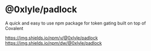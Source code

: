 # @0xlyle/padlock
 A quick and easy to use npm package for token gating built on top of Covalent


https://img.shields.io/npm/v/@0xlyle/padlock
https://img.shields.io/npm/dw/@0xlyle/padlock